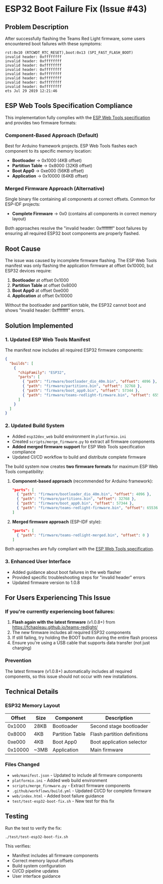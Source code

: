 # ESP32 Boot Failure Fix (Issue #43)

## Problem Description

After successfully flashing the Teams Red Light firmware, some users encountered boot failures with these symptoms:

```
rst:0x10 (RTCWDT_RTC_RESET),boot:0x13 (SPI_FAST_FLASH_BOOT)
invalid header: 0xffffffff
invalid header: 0xffffffff
invalid header: 0xffffffff
invalid header: 0xffffffff
invalid header: 0xffffffff
invalid header: 0xffffffff
invalid header: 0xffffffff
invalid header: 0xffffffff
ets Jul 29 2019 12:21:46
```

## ESP Web Tools Specification Compliance

This implementation fully complies with the [ESP Web Tools specification](https://esphome.github.io/esp-web-tools/) and provides two firmware formats:

### Component-Based Approach (Default)
Best for Arduino framework projects. ESP Web Tools flashes each component to its specific memory location:
- **Bootloader** → 0x1000 (4KB offset)
- **Partition Table** → 0x8000 (32KB offset)  
- **Boot App0** → 0xe000 (56KB offset)
- **Application** → 0x10000 (64KB offset)

### Merged Firmware Approach (Alternative)
Single binary file containing all components at correct offsets. Common for ESP-IDF projects:
- **Complete Firmware** → 0x0 (contains all components in correct memory layout)

Both approaches resolve the "invalid header: 0xffffffff" boot failures by ensuring all required ESP32 boot components are properly flashed.

## Root Cause

The issue was caused by incomplete firmware flashing. The ESP Web Tools manifest was only flashing the application firmware at offset 0x10000, but ESP32 devices require:

1. **Bootloader** at offset 0x1000
2. **Partition Table** at offset 0x8000  
3. **Boot App0** at offset 0xe000
4. **Application** at offset 0x10000

Without the bootloader and partition table, the ESP32 cannot boot and shows "invalid header: 0xffffffff" errors.

## Solution Implemented

### 1. Updated ESP Web Tools Manifest

The manifest now includes all required ESP32 firmware components:

```json
{
  "builds": [
    {
      "chipFamily": "ESP32",
      "parts": [
        { "path": "firmware/bootloader_dio_40m.bin", "offset": 4096 },
        { "path": "firmware/partitions.bin", "offset": 32768 },
        { "path": "firmware/boot_app0.bin", "offset": 57344 },
        { "path": "firmware/teams-redlight-firmware.bin", "offset": 65536 }
      ]
    }
  ]
}
```

### 2. Updated Build System

- Added `esp32dev_web` build environment in `platformio.ini`
- Created `scripts/merge_firmware.py` to extract all firmware components
- **Added merged firmware support** for ESP Web Tools specification compliance
- Updated CI/CD workflow to build and distribute complete firmware

The build system now creates **two firmware formats** for maximum ESP Web Tools compatibility:

1. **Component-based approach** (recommended for Arduino framework):
   ```json
   "parts": [
     { "path": "firmware/bootloader_dio_40m.bin", "offset": 4096 },
     { "path": "firmware/partitions.bin", "offset": 32768 },
     { "path": "firmware/boot_app0.bin", "offset": 57344 },
     { "path": "firmware/teams-redlight-firmware.bin", "offset": 65536 }
   ]
   ```

2. **Merged firmware approach** (ESP-IDF style):
   ```json
   "parts": [
     { "path": "firmware/teams-redlight-merged.bin", "offset": 0 }
   ]
   ```

Both approaches are fully compliant with the [ESP Web Tools specification](https://esphome.github.io/esp-web-tools/).

### 3. Enhanced User Interface

- Added guidance about boot failures in the web flasher
- Provided specific troubleshooting steps for "invalid header" errors
- Updated firmware version to 1.0.8

## For Users Experiencing This Issue

### If you're currently experiencing boot failures:

1. **Flash again with the latest firmware** (v1.0.8+) from https://fchapleau.github.io/teams-redlight/
2. The new firmware includes all required ESP32 components
3. If still failing, try holding the BOOT button during the entire flash process
4. Ensure you're using a USB cable that supports data transfer (not just charging)

### Prevention

The latest firmware (v1.0.8+) automatically includes all required components, so this issue should not occur with new installations.

## Technical Details

### ESP32 Memory Layout

| Offset | Size | Component | Description |
|--------|------|-----------|-------------|
| 0x1000 | 28KB | Bootloader | Second stage bootloader |
| 0x8000 | 4KB  | Partition Table | Flash partition definitions |
| 0xe000 | 4KB  | Boot App0 | Boot application selector |
| 0x10000| ~3MB | Application | Main firmware |

### Files Changed

- `web/manifest.json` - Updated to include all firmware components
- `platformio.ini` - Added web build environment  
- `scripts/merge_firmware.py` - Extract firmware components
- `.github/workflows/build.yml` - Updated CI/CD for complete firmware
- `web/index.html` - Added boot failure guidance
- `test/test-esp32-boot-fix.sh` - New test for this fix

## Testing

Run the test to verify the fix:

```bash
./test/test-esp32-boot-fix.sh
```

This verifies:
- Manifest includes all firmware components
- Correct memory layout offsets
- Build system configuration
- CI/CD pipeline updates
- User interface guidance